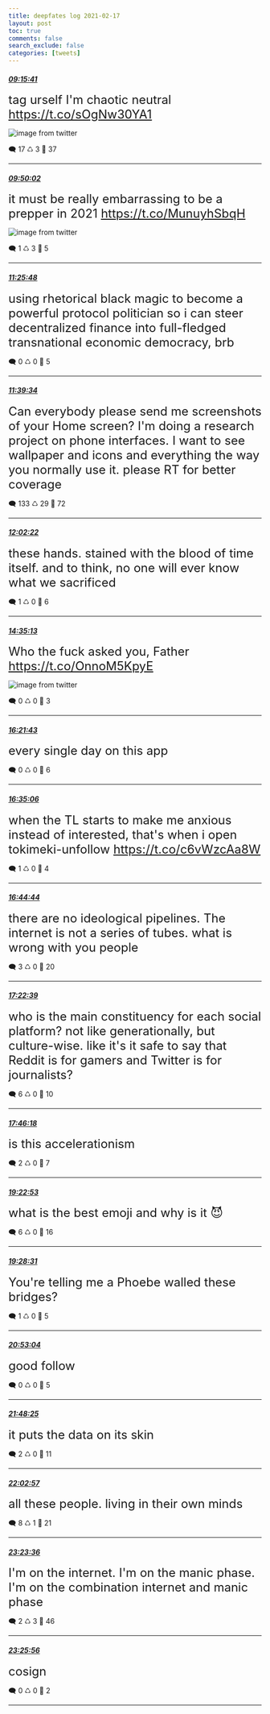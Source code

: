 ```yaml
---
title: deepfates log 2021-02-17
layout: post
toc: true
comments: false
search_exclude: false
categories: [tweets]
---
```



#### <a href = "https://twitter.com/deepfates/status/1362073240705769476">*09:15:41*</a>

<font size="5">tag urself I'm chaotic neutral  https://t.co/sOgNw30YA1</font>

![image from twitter](/images/from_twitter/EucOZEGU4AMFX1p.jpg)


🗨️ 17 ♺ 3 🤍  37   

---
    
#### <a href = "https://twitter.com/deepfates/status/1362081887796137989">*09:50:02*</a>

<font size="5">it must be really embarrassing to be a prepper in 2021  https://t.co/MunuyhSbqH</font>

![image from twitter](/images/from_twitter/EucWQPmVEAAfnPa.jpg)


🗨️ 1 ♺ 3 🤍  5   

---
    
#### <a href = "https://twitter.com/deepfates/status/1362105988040417283">*11:25:48*</a>

<font size="5">using rhetorical black magic to become a powerful protocol politician so i can steer decentralized finance into full-fledged transnational economic democracy, brb</font>



🗨️ 0 ♺ 0 🤍  5   

---
    
#### <a href = "https://twitter.com/deepfates/status/1362109449259782145">*11:39:34*</a>

<font size="5">Can everybody please send me screenshots of your Home screen? I'm doing a research project on phone interfaces.  I want to see wallpaper and icons and everything the way you normally use it. please RT for better coverage</font>



🗨️ 133 ♺ 29 🤍  72   

---
    
#### <a href = "https://twitter.com/deepfates/status/1362115190427246593">*12:02:22*</a>

<font size="5">these hands. stained with the blood of time itself. and to think, no one will ever know what we sacrificed</font>



🗨️ 1 ♺ 0 🤍  6   

---
    
#### <a href = "https://twitter.com/deepfates/status/1362153655445581824">*14:35:13*</a>

<font size="5">Who the fuck asked you, Father  https://t.co/OnnoM5KpyE</font>

![image from twitter](/images/from_twitter/EudXhkHU4AAezBj.jpg)


🗨️ 0 ♺ 0 🤍  3   

---
    
#### <a href = "https://twitter.com/deepfates/status/1362180457224232962">*16:21:43*</a>

<font size="5">every single day on this app</font>



🗨️ 0 ♺ 0 🤍  6   

---
    
#### <a href = "https://twitter.com/deepfates/status/1362183822805069830">*16:35:06*</a>

<font size="5">when the TL starts to make me anxious instead of interested, that's when i open tokimeki-unfollow   https://t.co/c6vWzcAa8W</font>



🗨️ 1 ♺ 0 🤍  4   

---
    
#### <a href = "https://twitter.com/deepfates/status/1362186249033814018">*16:44:44*</a>

<font size="5">there are no ideological pipelines. The internet is not a series of tubes. what is wrong with you people</font>



🗨️ 3 ♺ 0 🤍  20   

---
    
#### <a href = "https://twitter.com/deepfates/status/1362195792140718080">*17:22:39*</a>

<font size="5">who is the main constituency for each social platform? not like generationally, but culture-wise.   like it's it safe to say that Reddit is for gamers and Twitter is for journalists?</font>



🗨️ 6 ♺ 0 🤍  10   

---
    
#### <a href = "https://twitter.com/deepfates/status/1362201743187058691">*17:46:18*</a>

<font size="5">is this accelerationism</font>



🗨️ 2 ♺ 0 🤍  7   

---
    
#### <a href = "https://twitter.com/deepfates/status/1362226047266168835">*19:22:53*</a>

<font size="5">what is the best emoji and why is it 😈</font>



🗨️ 6 ♺ 0 🤍  16   

---
    
#### <a href = "https://twitter.com/deepfates/status/1362227465091878917">*19:28:31*</a>

<font size="5">You're telling me a Phoebe walled these bridges?</font>



🗨️ 1 ♺ 0 🤍  5   

---
    
#### <a href = "https://twitter.com/deepfates/status/1362248742024343553">*20:53:04*</a>

<font size="5">good follow</font>



🗨️ 0 ♺ 0 🤍  5   

---
    
#### <a href = "https://twitter.com/deepfates/status/1362262672369090563">*21:48:25*</a>

<font size="5">it puts the data on its skin</font>



🗨️ 2 ♺ 0 🤍  11   

---
    
#### <a href = "https://twitter.com/deepfates/status/1362266328967434245">*22:02:57*</a>

<font size="5">all these people. living in their own minds</font>



🗨️ 8 ♺ 1 🤍  21   

---
    
#### <a href = "https://twitter.com/deepfates/status/1362286626836074498">*23:23:36*</a>

<font size="5">I'm on the internet.  I'm on the manic phase.  I'm on the combination internet and manic phase</font>



🗨️ 2 ♺ 3 🤍  46   

---
    
#### <a href = "https://twitter.com/deepfates/status/1362287212788731908">*23:25:56*</a>

<font size="5">cosign</font>



🗨️ 0 ♺ 0 🤍  2   

---
    
            

